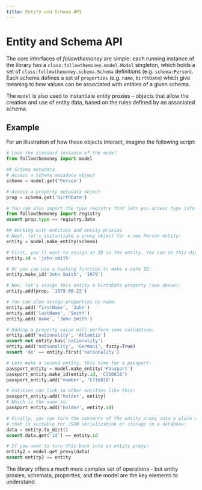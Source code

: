 ```yaml
---
title: Entity and Schema API
---
```


# Entity and Schema API

The core interfaces of _followthemoney_ are simple: each running instance of the library has a `class:followthemoney.model.Model` singleton, which holds a set of `class:followthemoney.schema.Schema` definitions (e.g. `schema:Person`). Each schema defines a set of `properties` (e.g. `name`, `birthDate`) which give meaning to how values can be associated with entities of a given schema.

The `model` is also used to instantiate entity proxies – objects that allow the creation and use of entity data, based on the rules defined by an associated schema.

## Example

For an illustration of how these objects interact, imagine the following script:

```python
# Load the standard instance of the model
from followthemoney import model

## Schema metadata
# Access a schema metadata object
schema = model.get('Person')

# Access a property metadata object
prop = schema.get('birthDate')

# You can also import the type registry that lets you access type info easily:
from followthemoney import registry
assert prop.type == registry.date

## Working with entities and entity proxies
# Next, let's instantiate a proxy object for a new Person entity:
entity = model.make_entity(schema)

# First, you'll want to assign an ID to the entity. You can do this directly:
entity.id = 'john-smith'

# Or you can use a hashing function to make a safe ID:
entity.make_id('John Smith', '1979')

# Now, let's assign this entity a birthDate property (see above):
entity.add(prop, '1979-08-23')

# You can also assign properties by name:
entity.add('firstName', 'John')
entity.add('lastName', 'Smith')
entity.add('name', 'John Smith')

# Adding a property value will perform some validation:
entity.add('nationality', 'Atlantis')
assert not entity.has('nationality')
entity.add('nationality', 'Germani', fuzzy=True)
assert 'de' == entity.first('nationality')

# Lets make a second entity, this time for a passport:
passport_entity = model.make_entity('Passport')
passport_entity.make_id(entity.id, 'C716818')
passport_entity.add('number', 'C716818')

# Entities can link to other entities like this:
passport_entity.add('holder', entity)
# Which is the same as:
passport_entity.add('holder', entity.id)

# Finally, you can turn the contents of the entity proxy into a plain dictionary
# that is suitable for JSON serialization or storage in a database:
data = entity.to_dict()
assert data.get('id') == entity.id

# If you want to turn this back into an entity proxy:
entity2 = model.get_proxy(data)
assert entity2 == entity
```

The library offers a much more complex set of operations - but entity proxies, schemata, properties, and the model are the key elements to understand.
